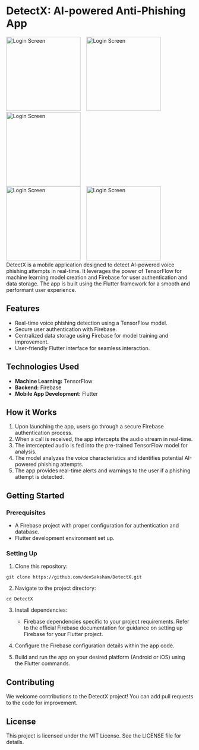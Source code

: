 # DetectX: AI-powered Anti-Phishing App
<img src="images/splash_screen.png" alt="Login Screen" width="200" />&nbsp;&nbsp;&nbsp;&nbsp;<img src="images/login.png" alt="Login Screen" width="200" />&nbsp;&nbsp;&nbsp;&nbsp;<img src="images/verification.png" alt="Login Screen" width="200" /><br>
<img src="images/audio_call.png" alt="Login Screen" width="200" />&nbsp;&nbsp;&nbsp;&nbsp;<img src="images/detection.png" alt="Login Screen" width="200" /><br>
DetectX is a mobile application designed to detect AI-powered voice phishing attempts in real-time. It leverages the power of TensorFlow for machine learning model creation and Firebase for user authentication and data storage. The app is built using the Flutter framework for a smooth and performant user experience.

## Features

* Real-time voice phishing detection using a TensorFlow model.
* Secure user authentication with Firebase.
* Centralized data storage using Firebase for model training and improvement.
* User-friendly Flutter interface for seamless interaction.

## Technologies Used

* **Machine Learning:** TensorFlow
* **Backend:** Firebase
* **Mobile App Development:** Flutter

## How it Works

1. Upon launching the app, users go through a secure Firebase authentication process.
2. When a call is received, the app intercepts the audio stream in real-time.
3. The intercepted audio is fed into the pre-trained TensorFlow model for analysis.
4. The model analyzes the voice characteristics and identifies potential AI-powered phishing attempts.
5. The app provides real-time alerts and warnings to the user if a phishing attempt is detected.

## Getting Started

### Prerequisites

* A Firebase project with proper configuration for authentication and database.
* Flutter development environment set up.

### Setting Up

1. Clone this repository:
```
git clone https://github.com/devSaksham/DetectX.git
```

2. Navigate to the project directory:
```
cd DetectX
```

3. Install dependencies:

   * Firebase dependencies specific to your project requirements. Refer to the official Firebase documentation for guidance on setting up Firebase for your Flutter project. 

4. Configure the Firebase configuration details within the app code.

5. Build and run the app on your desired platform (Android or iOS) using the Flutter commands.


## Contributing

We welcome contributions to the DetectX project! You can add pull requests to the code for improvement.

## License

This project is licensed under the MIT License. See the LICENSE file for details.
